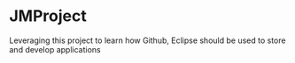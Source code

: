 # JMProject
Leveraging this project to learn how Github, Eclipse should be used to store and develop applications
